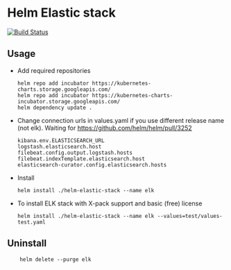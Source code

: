 # Helm Elastic stack
[![Build Status](https://api.travis-ci.org/skarj/helm-elastic-stack.svg?branch=master)](https://travis-ci.org/skarj/helm-elastic-stack)

## Usage
  * Add required repositories

        helm repo add incubator https://kubernetes-charts.storage.googleapis.com/
        helm repo add incubator https://kubernetes-charts-incubator.storage.googleapis.com/
        helm dependency update .

  * Change connection urls in values.yaml if you use different release name (not elk). Waiting for https://github.com/helm/helm/pull/3252

        kibana.env.ELASTICSEARCH_URL
        logstash.elasticsearch.host
        filebeat.config.output.logstash.hosts
        filebeat.indexTemplate.elasticsearch.host
        elasticsearch-curator.config.elasticsearch.hosts

  * Install

        helm install ./helm-elastic-stack --name elk

  * To install ELK stack with X-pack support and basic (free) license

        helm install ./helm-elastic-stack --name elk --values=test/values-test.yaml

## Uninstall

        helm delete --purge elk
